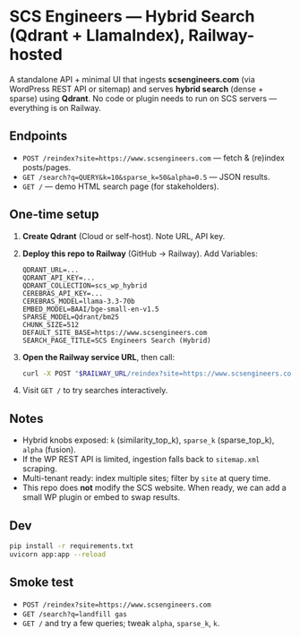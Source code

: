 # SCS Engineers — Hybrid Search (Qdrant + LlamaIndex), Railway-hosted

A standalone API + minimal UI that ingests **scsengineers.com** (via WordPress REST API or sitemap) and serves **hybrid search** (dense + sparse) using **Qdrant**. 
No code or plugin needs to run on SCS servers — everything is on Railway.

## Endpoints

- `POST /reindex?site=https://www.scsengineers.com` — fetch & (re)index posts/pages.
- `GET /search?q=QUERY&k=10&sparse_k=50&alpha=0.5` — JSON results.
- `GET /` — demo HTML search page (for stakeholders).

## One-time setup

1. **Create Qdrant** (Cloud or self-host). Note URL, API key.
2. **Deploy this repo to Railway** (GitHub → Railway). Add Variables:

   ```
   QDRANT_URL=...
   QDRANT_API_KEY=...
   QDRANT_COLLECTION=scs_wp_hybrid
   CEREBRAS_API_KEY=...
   CEREBRAS_MODEL=llama-3.3-70b
   EMBED_MODEL=BAAI/bge-small-en-v1.5
   SPARSE_MODEL=Qdrant/bm25
   CHUNK_SIZE=512
   DEFAULT_SITE_BASE=https://www.scsengineers.com
   SEARCH_PAGE_TITLE=SCS Engineers Search (Hybrid)
   ```

3. **Open the Railway service URL**, then call:

   ```bash
   curl -X POST "$RAILWAY_URL/reindex?site=https://www.scsengineers.com"
   ```

4. Visit `GET /` to try searches interactively.

## Notes

- Hybrid knobs exposed: `k` (similarity_top_k), `sparse_k` (sparse_top_k), `alpha` (fusion).
- If the WP REST API is limited, ingestion falls back to `sitemap.xml` scraping.
- Multi-tenant ready: index multiple sites; filter by `site` at query time.
- This repo does **not** modify the SCS website. When ready, we can add a small WP plugin or embed to swap results.

## Dev

```bash
pip install -r requirements.txt
uvicorn app:app --reload
```

## Smoke test

- `POST /reindex?site=https://www.scsengineers.com`
- `GET /search?q=landfill gas`
- `GET /` and try a few queries; tweak `alpha`, `sparse_k`, `k`.

